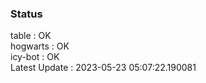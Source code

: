 ### Status


table : OK  
hogwarts : OK  
icy-bot : OK  
Latest Update : 2023-05-23 05:07:22.190081
